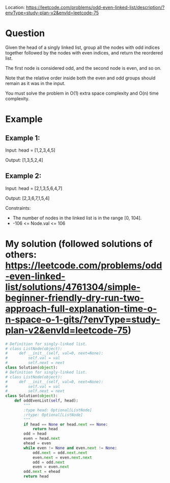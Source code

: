 Location: https://leetcode.com/problems/odd-even-linked-list/description/?envType=study-plan-v2&envId=leetcode-75
# Question
Given the head of a singly linked list, group all the nodes with odd indices together followed by the nodes with even indices, and return the reordered list.

The first node is considered odd, and the second node is even, and so on.

Note that the relative order inside both the even and odd groups should remain as it was in the input.

You must solve the problem in O(1) extra space complexity and O(n) time complexity.
 
 
# Example

## Example 1:

Input: head = [1,2,3,4,5]

Output: [1,3,5,2,4]


## Example 2:

Input:  head = [2,1,3,5,6,4,7]

Output: [2,3,6,7,1,5,4]


Constraints:

- The number of nodes in the linked list is in the range [0, 104].
- -106 <= Node.val <= 106
 

# My solution (followed solutions of others: https://leetcode.com/problems/odd-even-linked-list/solutions/4761304/simple-beginner-friendly-dry-run-two-approach-full-explanation-time-o-n-space-o-1-gits/?envType=study-plan-v2&envId=leetcode-75)
```python
# Definition for singly-linked list.
# class ListNode(object):
#     def __init__(self, val=0, next=None):
#         self.val = val
#         self.next = next
class Solution(object):
# Definition for singly-linked list.
# class ListNode(object):
#     def __init__(self, val=0, next=None):
#         self.val = val
#         self.next = next
class Solution(object):
    def oddEvenList(self, head):
        """
        :type head: Optional[ListNode]
        :rtype: Optional[ListNode]
        """
        if head == None or head.next == None:
            return head
        odd = head
        even = head.next
        ehead = even
        while even != None and even.next != None:
            odd.next = odd.next.next
            even.next = even.next.next
            odd = odd.next
            even = even.next
        odd.next = ehead
        return head
        
```
